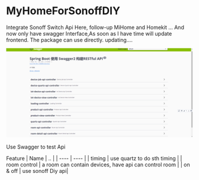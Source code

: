 # MyHomeForSonoffDIY
Integrate Sonoff Switch Api Here, follow-up MiHome and Homekit ... And now only have swagger Interface,As soon as I have time will update frontend. The package can use directly. updating....


![SWAGGER](https://github.com/YuhooZhu/HomeIotForSonoff/blob/master/images/swagger.png)

Use Swagger to test Api

Feature
|  Name   | ..  |
|  ----  | ----  |
| timing  | use quartz to do sth timing |
| room control  | a room can contain devices, have api can control room |
| on & off | use sonoff Diy api|
